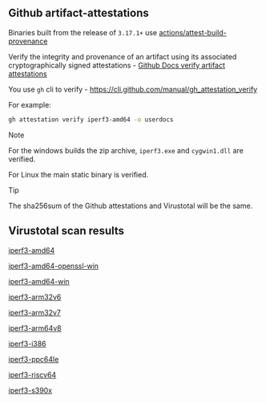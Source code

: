 ## Github artifact-attestations

Binaries built from the release of `3.17.1+` use [actions/attest-build-provenance](https://github.com/actions/attest-build-provenance)

Verify the integrity and provenance of an artifact using its associated cryptographically signed attestations - [Github Docs verify artifact attestations](https://docs.github.com/en/actions/security-for-github-actions/using-artifact-attestations/using-artifact-attestations-to-establish-provenance-for-builds#verifying-artifact-attestations-with-the-github-cli)

You use `gh` cli to verify - https://cli.github.com/manual/gh_attestation_verify

For example:

```bash
gh attestation verify iperf3-amd64 -o userdocs
```

> [!NOTE]
> For the windows builds the zip archive, `iperf3.exe` and `cygwin1.dll` are verified.
>
> For Linux the main static binary is verified.

> [!TIP]
> The sha256sum of the Github attestations and Virustotal will be the same.

## Virustotal scan results

[iperf3-amd64](https://www.virustotal.com/gui/file-analysis/ODZjYjU4YmJmMmJlZWY4NTJlNDUxZTUxOTMzMTJjMjI6MTcyODgyODQ1MA==/detection)

[iperf3-amd64-openssl-win](https://www.virustotal.com/gui/file-analysis/Y2ZiYWM1NGM1MmJiZGM2NGJjZDQwMzQwNmVmYWQ4NzM6MTcyODgyMTMwMQ==/detection)

[iperf3-amd64-win](https://www.virustotal.com/gui/file-analysis/NjI1ZmIxZjVjNTg2OTcxYTZlNmFiYjRlMjM3ZjliODA6MTcyODgyMDc5Mw==/detection)

[iperf3-arm32v6](https://www.virustotal.com/gui/file-analysis/MjU3YTMyM2UxYTBiMzgyNTE1MjJhMDdmNjhjYzM2Y2E6MTcyODgyODUzMA==/detection)

[iperf3-arm32v7](https://www.virustotal.com/gui/file-analysis/YWYwMmYyMmE5MzRiYmYzYjllN2EzZjQwMmEyZjRlNzQ6MTcyODgyOTg4Mw==/detection)

[iperf3-arm64v8](https://www.virustotal.com/gui/file-analysis/MDdlOTAwNTk2Yjk0MDg4MTg4YmQxYzQ4ZDQ1YWZlNTU6MTcyODgyODUzMg==/detection)

[iperf3-i386](https://www.virustotal.com/gui/file-analysis/NmUyMDllNzE3MGI1MzcwMzU4MGFmNDg3NDEyZjAxODY6MTcyODgyODQ0Mw==/detection)

[iperf3-ppc64le](https://www.virustotal.com/gui/file-analysis/ODg3NTk5NzIwNjAyNThhMWMwYmUwYzM3YjgyMjg0ODM6MTcyODgyOTM0NQ==/detection)

[iperf3-riscv64](https://www.virustotal.com/gui/file-analysis/OWJlNWNjYmJkOTUzYzMxNDFmOGEwMDNkZjgwMmZjZGE6MTcyODgyODU1NA==/detection)

[iperf3-s390x](https://www.virustotal.com/gui/file-analysis/ZGRlNzU3ODFiNWE5NGM3ZTNkMmYxNzYzYTc3ZGFlMDQ6MTcyODgyODU1Mw==/detection)
